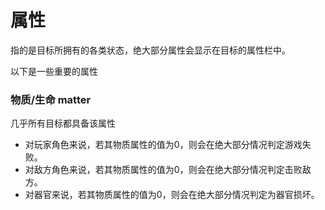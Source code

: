# 属性

指的是目标所拥有的各类状态，绝大部分属性会显示在目标的属性栏中。

以下是一些重要的属性

### 物质/生命 matter

几乎所有目标都具备该属性

- 对玩家角色来说，若其物质属性的值为0，则会在绝大部分情况判定游戏失败。
- 对敌方角色来说，若其物质属性的值为0，则会在绝大部分情况判定击败敌方。
- 对器官来说，若其物质属性的值为0，则会在绝大部分情况判定为器官损坏。